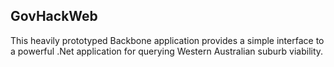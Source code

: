 ## GovHackWeb

This heavily prototyped Backbone application provides a simple interface to a powerful .Net application for querying Western Australian suburb viability.